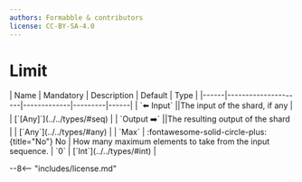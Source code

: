 ```yaml
---
authors: Formabble & contributors
license: CC-BY-SA-4.0
---
```



# Limit

<div class="sh-parameters" markdown="1">
| Name | Mandatory | Description | Default | Type |
|------|---------------------|-------------|---------|------|
| `⬅️ Input` ||The input of the shard, if any | | [`[Any]`](../../types/#seq) |
| `Output ➡️` ||The resulting output of the shard | | [`Any`](../../types/#any) |
| `Max` | :fontawesome-solid-circle-plus:{title="No"} No  | How many maximum elements to take from the input sequence. | `0` | [`Int`](../../types/#int) |

</div>



--8<-- "includes/license.md"


